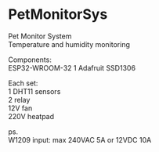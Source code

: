 # PetMonitorSys
Pet Monitor System<br>
Temperature and humidity monitoring

Components:<br>
ESP32-WROOM-32
1 Adafruit SSD1306<br>

Each set:<br>
1 DHT11 sensors<br>
2 relay<br>
12V fan<br>
220V heatpad

ps.<br>
W1209 input: max 240VAC 5A or 12VDC 10A<br>
